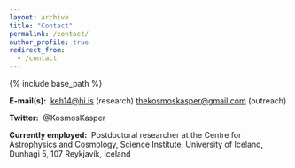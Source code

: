```yaml
---
layout: archive
title: "Contact"
permalink: /contact/
author_profile: true
redirect_from:
  - /contact
---
```


{% include base_path %}

**E-mail(s):**&nbsp;
keh14@hi.is (research)
thekosmoskasper@gmail.com (outreach)

**Twitter:**&nbsp;
@KosmosKasper

**Currently employed:**&nbsp;
Postdoctoral researcher at the Centre for Astrophysics and Cosmology, Science Institute, University of Iceland, Dunhagi 5, 107 Reykjavík, Iceland
